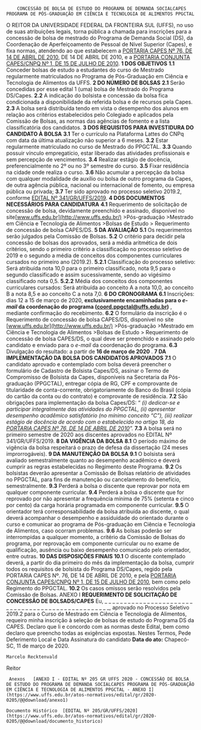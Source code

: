         CONCESSÃO DE BOLSA DE ESTUDO DO PROGRAMA DE DEMANDA SOCIALCAPES PROGRAMA DE PÓS-GRADUAÇÃO EM CIÊNCIA E TECNOLOGIA DE ALIMENTOS PPGCTAL  

 O REITOR DA UNIVERSIDADE FEDERAL DA FRONTEIRA SUL (UFFS), no uso de suas atribuições legais, torna pública a chamada para inscrições para a concessão de bolsa de mestrado do Programa de Demanda Social (DS), da Coordenação de Aperfeiçoamento de Pessoal de Nível Superior (Capes), e fixa normas, atendendo ao que estabelecem a [PORTARIA CAPES Nº 76, DE 14 DE ABRIL DE 2010](https://www.capes.gov.br/images/stories/download/legislacao/Portaria_076_RegulamentoDS.pdf), DE 14 DE ABRIL DE 2010, e a [PORTARIA CONJUNTA CAPES/CNPQ Nº 1, DE 15 DE JULHO DE 2010](https://www.capes.gov.br/images/stories/download/legislacao/Portarias_conjuntas_n_1_e_2_Capes-CNPq_15-07-2010.pdf).     **1 DOS OBJETIVOS**   **1.1**  Conceder bolsas de estudo a estudantes do curso de Mestrado regularmente matriculados no Programa de Pós-Graduação em Ciência e Tecnologia de Alimentos da UFFS.     **2 DO NÚMERO DE BOLSAS**   **2.1**  Serão concedidas por esse edital 1 (uma) bolsa de Mestrado do Programa DS/Capes.  **2.2**  A indicação do bolsista e concessão da bolsa fica condicionada a disponibilidade da referida bolsa e de recursos pela Capes.  **2.3**  A bolsa será distribuída tendo em vista o desempenho dos alunos em relação aos critérios estabelecidos pelo Colegiado e aplicados pela Comissão de Bolsas, as normas das agências de fomento e a lista classificatória dos candidatos.     **3 DOS REQUISITOS PARA INVESTIDURA DO CANDIDATO À BOLSA**   **3.1**  Ter o currículo na Plataforma Lattes do CNPq com data da última atualização não superior a 6 meses.  **3.2**  Estar regularmente matriculado no curso de Mestrado do PPGCTAL.  **3.3**  Quando possuir vínculo empregatício, estar liberado das atividades profissionais e sem percepção de vencimentos.  **3.4**  Realizar estágio de docência, preferencialmente no 2º ou no 3º semestre do curso.  **3.5**  Fixar residência na cidade onde realiza o curso.  **3.6**  Não acumular a percepção da bolsa com qualquer modalidade de auxílio ou bolsa de outro programa da Capes, de outra agência pública, nacional ou internacional de fomento, ou empresa pública ou privada;  **3.7**  Ter sido aprovado no processo seletivo 2019.2, conforme [EDITAL Nº 341/GR/UFFS/2019](https://www.uffs.edu.br/atos-normativos/edital/gr/2019-0341).     **4 DOS DOCUMENTOS NECESSÁRIOS PARA CANDIDATURA**   **4.1**  Requerimento de solicitação de concessão de bolsa, devidamente preenchido e assinado, disponível no site[www.uffs.edu.br](http://www.uffs.edu.br/) >Pós-graduação >Mestrado em Ciência e Tecnologia de Alimentos >Bolsas de Estudo > Requerimento de concessão de bolsa CAPES/DS.     **5 DA AVALIAÇÃO**   **5.1**  Os requerimentos serão julgados pela Comissão de Bolsas.  **5.2**  O critério para decidir pela concessão de bolsas dos aprovados, será a média aritmética de dois critérios, sendo o primeiro critério a classificação no processo seletivo de 2019 e o segundo a média de conceitos dos componentes curriculares cursados no primeiro ano (2019.2).  **5.2.1**  Classificação do processo seletivo: Será atribuída nota 10,0 para o primeiro classificado, nota 9,5 para o segundo classificado e assim sucessivamente, sendo ao vigésimo classificado nota 0,5.  **5.2.2**  Média dos conceitos dos componentes curriculares cursados: Será atribuída ao conceito A a nota 10,0, ao conceito B a nota 8,5 e ao conceito C a nota 7,0.     **6 DO CRONOGRAMA**   **6.1**  Inscrições: dias 12 a 15 de março de 2020, **exclusivamente encaminhadas para o *e-mail*  da coordenação do programa (coord.ppgctal@uffs.edu.br)** , mediante confirmação do recebimento.  **6.2**  O formulário da inscrição é o Requerimento de concessão de bolsa CAPES/DS, disponível no site [www.uffs.edu.br](http://www.uffs.edu.br/) >Pós-graduação >Mestrado em Ciência e Tecnologia de Alimentos >Bolsas de Estudo > Requerimento de concessão de bolsa CAPES/DS, o qual deve ser preenchido e assinado pelo candidato e enviado para o *e-mail*  da coordenação do programa.  **6.3**  Divulgação do resultado: a partir de  **16 de março de 2020** .     **7 DA IMPLEMENTAÇÃO DA BOLSA DOS CANDIDATOS APROVADOS**   **7.1**  O candidato aprovado e contemplado com bolsa deverá preencher o formulário de Cadastro de Bolsista Capes/DS, assinar o Termo de Compromisso de Bolsista da Capes, disponíveis na Secretaria da Pós-graduação (PPGCTAL), entregar cópia de RG, CPF e comprovante de titularidade de conta-corrente, obrigatoriamente do Banco do Brasil (cópia do cartão da conta ou do contrato) e comprovante de residência.  **7.2**  São obrigações para implementação da bolsa Capes/DS: “ *(i) dedicar-se e participar integralmente das atividades do PPGCTAL, (ii) apresentar desempenho acadêmico satisfatório (no mínimo conceito “C”), (iii) realizar estágio de docência de acordo com o estabelecido no artigo 18, da [PORTARIA CAPES Nº 76, DE 14 DE ABRIL DE 2010](https://www.capes.gov.br/images/stories/download/legislacao/Portaria_076_RegulamentoDS.pdf)”.*   **7.3**  A bolsa será no primeiro semestre de 2020 aos discentes aprovados no EDITAL Nº 341/GR/UFFS/2019.     **8 DA VIGÊNCIA DA BOLSA**   **8.1**  O período máximo de vigência da bolsa respeitará o prazo de defesa da dissertação (24 meses improrrogáveis).     **9 DA MANUTENÇÃO DA BOLSA**   **9.1**  O bolsista será avaliado semestralmente quanto ao desempenho acadêmico e deverá cumprir as regras estabelecidas no Regimento deste Programa.  **9.2**  Os bolsistas deverão apresentar a Comissão de Bolsas relatório de atividades no PPGCTAL, para fins de manutenção ou cancelamento do benefício, semestralmente.  **9.3**  Perderá a bolsa o discente que reprovar por nota em qualquer componente curricular.  **9.4**  Perderá a bolsa o discente que for reprovado por não apresentar a frequência mínima de 75% (setenta e cinco por cento) da carga horária programada em componente curricular.  **9.5**  O orientador terá corresponsabilidade da bolsa atribuída ao discente, o qual deverá acompanhar o desempenho e assiduidade do orientado durante o curso e comunicar ao programa de Pós-graduação em Ciência e Tecnologia de Alimentos, caso ocorram problemas.  **9.6**  As bolsas poderão ser interrompidas a qualquer momento, a critério da Comissão de Bolsas do programa, por reprovação em componente curricular ou no exame de qualificação, ausência ou baixo desempenho comunicado pelo orientador, entre outras.     **10 DAS DISPOSIÇÕES FINAIS**   **10.1**  O discente contemplado deverá, a partir do dia primeiro do mês da implementação da bolsa, cumprir todos os requisitos de bolsista do Programa DS/Capes, regido pela PORTARIA CAPES Nº. 76, DE 14 DE ABRIL DE 2010, e pela [PORTARIA CONJUNTA CAPES/CNPQ Nº 1, DE 15 DE JULHO DE 2010](https://www.capes.gov.br/images/stories/download/legislacao/Portarias_conjuntas_n_1_e_2_Capes-CNPq_15-07-2010.pdf), bem como pelo Regimento do PPGCTAL.  **10.2**  Os casos omissos serão resolvidos pela Comissão de Bolsas.    ANEXO I    **REQUERIMENTO DE SOLICITAÇÃO DE CONCESSÃO DE BOLSADS/CAPES**     Eu, \_ \_ \_ \_ \_ \_ \_ \_ \_ \_ \_ \_ \_ \_ \_ \_ \_ \_ \_ \_ \_ \_ \_ \_ \_ \_ \_ \_ \_ \_ \_ \_ \_ \_ \_ \_ \_ \_ \_ \_ \_ \_ \_ \_ \_ \_ \_ \_ \_ \_, aprovado no Processo Seletivo 2019.2 para o Curso de Mestrado em Ciência e Tecnologia de Alimentos, requeiro minha inscrição à seleção de bolsas de estudo do Programa DS da CAPES. Declaro que li e concordo com as normas deste Edital, bem como declaro que preencho todas as exigências expostas. Nestes Termos, Pede Deferimento   Local e Data   Assinatura do candidato        **Data do ato:** Chapecó-SC, 11 de março de 2020.   
 

    Marcelo Recktenvald   
 Reitor 

     Anexos   [ANEXO I - EDITAL Nº 205 GR UFFS 2020 - CONCESSÃO DE BOLSA DE ESTUDO DO PROGRAMA DE DEMANDA SOCIALCAPES PROGRAMA DE PÓS-GRADUAÇÃO EM CIÊNCIA E TECNOLOGIA DE ALIMENTOS PPGCTAL - ANEXO I](https://www.uffs.edu.br/atos-normativos/edital/gr/2020-0205/@@download/anexo1)  

    Documento Histórico  [EDITAL Nº 205/GR/UFFS/2020](https://www.uffs.edu.br/atos-normativos/edital/gr/2020-0205/@@download/documento_historico)     
      